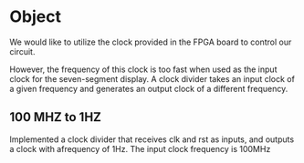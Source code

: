 # Object
We would like to utilize the clock provided in the FPGA board to control our circuit. 

However, the frequency of this clock is too fast when used as the input clock for the seven-segment display. 
A clock divider takes an input clock of a given frequency and generates an output clock of a different frequency. 

## 100 MHZ to 1HZ
Implemented a clock divider that receives clk and rst as inputs, and outputs a clock with afrequency of 1Hz. The input clock frequency is 100MHz
